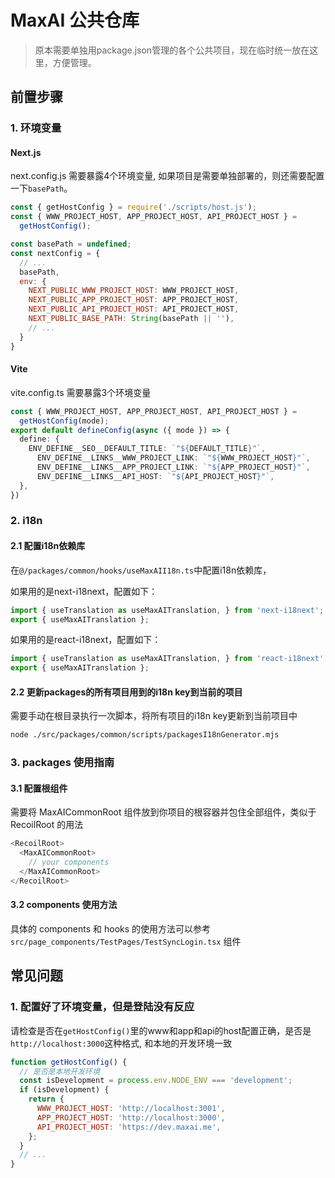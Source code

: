 # MaxAI 公共仓库

> 原本需要单独用package.json管理的各个公共项目，现在临时统一放在这里，方便管理。

## 前置步骤


### 1. 环境变量

#### Next.js

next.config.js 需要暴露4个环境变量, 如果项目是需要单独部署的，则还需要配置一下`basePath`。
```javascript
const { getHostConfig } = require('./scripts/host.js');
const { WWW_PROJECT_HOST, APP_PROJECT_HOST, API_PROJECT_HOST } =
  getHostConfig();

const basePath = undefined;
const nextConfig = {
  // ...
  basePath,
  env: {
    NEXT_PUBLIC_WWW_PROJECT_HOST: WWW_PROJECT_HOST,
    NEXT_PUBLIC_APP_PROJECT_HOST: APP_PROJECT_HOST,
    NEXT_PUBLIC_API_PROJECT_HOST: API_PROJECT_HOST,
    NEXT_PUBLIC_BASE_PATH: String(basePath || ''),
    // ...
  }
}
```

#### Vite

vite.config.ts 需要暴露3个环境变量

```typescript
const { WWW_PROJECT_HOST, APP_PROJECT_HOST, API_PROJECT_HOST } =
  getHostConfig(mode);
export default defineConfig(async ({ mode }) => {
  define: {
    ENV_DEFINE__SEO__DEFAULT_TITLE: `"${DEFAULT_TITLE}"`,
      ENV_DEFINE__LINKS__WWW_PROJECT_LINK: `"${WWW_PROJECT_HOST}"`,
      ENV_DEFINE__LINKS__APP_PROJECT_LINK: `"${APP_PROJECT_HOST}"`,
      ENV_DEFINE__LINKS__API_HOST: `"${API_PROJECT_HOST}"`,
  },
})
```

### 2. i18n

#### 2.1 配置i18n依赖库

在`@/packages/common/hooks/useMaxAII18n.ts`中配置i18n依赖库，

如果用的是next-i18next，配置如下：

```typescript
import { useTranslation as useMaxAITranslation, } from 'next-i18next';
export { useMaxAITranslation };
```

如果用的是react-i18next，配置如下：

```typescript
import { useTranslation as useMaxAITranslation, } from 'react-i18next';
export { useMaxAITranslation };
```


#### 2.2 更新packages的所有项目用到的i18n key到当前的项目

需要手动在根目录执行一次脚本，将所有项目的i18n key更新到当前项目中

```bash
node ./src/packages/common/scripts/packagesI18nGenerator.mjs
```

### 3. packages 使用指南

#### 3.1 配置根组件

需要将 MaxAICommonRoot 组件放到你项目的根容器并包住全部组件，类似于 RecoilRoot 的用法
```typescript
<RecoilRoot>
  <MaxAICommonRoot>
    // your components
  </MaxAICommonRoot>
</RecoilRoot>
```

#### 3.2 components 使用方法
具体的 components 和 hooks 的使用方法可以参考 ```src/page_components/TestPages/TestSyncLogin.tsx``` 组件


## 常见问题

### 1. 配置好了环境变量，但是登陆没有反应

请检查是否在`getHostConfig()`里的www和app和api的host配置正确，是否是`http://localhost:3000`这种格式, 和本地的开发环境一致

```javascript
function getHostConfig() {
  // 是否是本地开发环境
  const isDevelopment = process.env.NODE_ENV === 'development';
  if (isDevelopment) {
    return {
      WWW_PROJECT_HOST: 'http://localhost:3001',
      APP_PROJECT_HOST: 'http://localhost:3000',
      API_PROJECT_HOST: 'https://dev.maxai.me',
    };
  }
  // ...
}

```